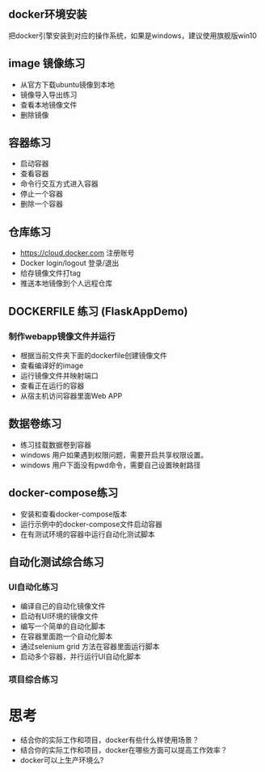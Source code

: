 ## docker环境安装
把docker引擎安装到对应的操作系统，如果是windows，建议使用旗舰版win10

## image 镜像练习
- 从官方下载ubuntu镜像到本地
- 镜像导入导出练习
- 查看本地镜像文件
- 删除镜像

## 容器练习
- 启动容器
- 查看容器
- 命令行交互方式进入容器
- 停止一个容器
- 删除一个容器

## 仓库练习
- https://cloud.docker.com 注册账号
- Docker login/logout 登录/退出
- 给存镜像文件打tag
- 推送本地镜像到个人远程仓库

## DOCKERFILE 练习 (FlaskAppDemo)
### 制作webapp镜像文件并运行
- 根据当前文件夹下面的dockerfile创建镜像文件
- 查看编译好的image
- 运行镜像文件并映射端口
- 查看正在运行的容器
- 从宿主机访问容器里面Web APP 

## 数据卷练习
- 练习挂载数据卷到容器
- windows 用户如果遇到权限问题，需要开启共享权限设置。
- windows 用户下面没有pwd命令，需要自己设置映射路径

## docker-compose练习
- 安装和查看docker-compose版本
- 运行示例中的docker-compose文件启动容器
- 在有测试环境的容器中运行自动化测试脚本

## 自动化测试综合练习
### UI自动化练习
- 编译自己的自动化镜像文件
- 启动有UI环境的镜像文件
- 编写一个简单的自动化脚本
- 在容器里面跑一个自动化脚本
- 通过selenium grid 方法在容器里面运行脚本
- 启动多个容器，并行运行UI自动化脚本

### 项目综合练习

# 思考
- 结合你的实际工作和项目，docker有些什么样使用场景？
- 结合你的实际工作和项目，docker在哪些方面可以提高工作效率？
- docker可以上生产环境么?